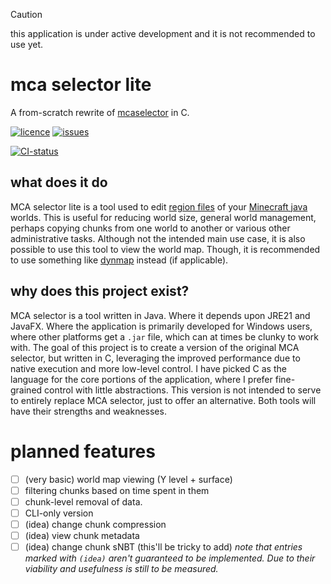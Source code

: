 > [!CAUTION]
> this application is under active development and it is not recommended to use yet.

# mca selector lite
A from-scratch rewrite of [mcaselector](https://github.com/Querz/mcaselector) in C.

[![licence](https://img.shields.io/github/license/thepigeongenerator/mcaselector-lite.svg)](https://github.com/thepigeongenerator/mcaselector-lite/blob/main/LICENSE)
[![issues](https://img.shields.io/github/issues/thepigeongenerator/mcaselector-lite.svg)](https://github.com/thepigeongenerator/mcaselector-lite/issues/)

[![CI-status](https://github.com/thepigeongenerator/mcaselector-lite/actions/workflows/ci.yaml/badge.svg)](https://github.com/thepigeongenerator/mcaselector-lite/actions/workflows/ci.yaml)

## what does it do
MCA selector lite is a tool used to edit [region files](https://minecraft.wiki/w/Region_file_format) of your [Minecraft java](https://minecraft.wiki/w/Java_Edition) worlds.
This is useful for reducing world size, general world management, perhaps copying chunks from one world to another or various other administrative tasks.
Although not the intended main use case, it is also possible to use this tool to view the world map. Though, it is recommended to use something like [dynmap](https://dynmap.wiki.gg/wiki/Home) instead (if applicable).

## why does this project exist?
MCA selector is a tool written in Java. Where it depends upon JRE21 and JavaFX. Where the application is primarily developed for Windows users, where other platforms get a `.jar` file, which can at times be clunky to work with.
The goal of this project is to create a version of the original MCA selector, but written in C, leveraging the improved performance due to native execution and more low-level control.
I have picked C as the language for the core portions of the application, where I prefer fine-grained control with little abstractions.
This version is not intended to serve to entirely replace MCA selector, just to offer an alternative. Both tools will have their strengths and weaknesses.

# planned features
- [ ] (very basic) world map viewing (Y level + surface)
- [ ] filtering chunks based on time spent in them
- [ ] chunk-level removal of data.
- [ ] CLI-only version
- [ ] (idea) change chunk compression
- [ ] (idea) view chunk metadata
- [ ] (idea) change chunk sNBT (this'll be tricky to add)
*note that entries marked with `(idea)` aren't guaranteed to be implemented.
Due to their viability and usefulness is still to be measured.*

